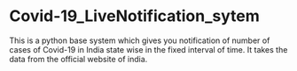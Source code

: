 # Covid-19_LiveNotification_sytem
 This is a python base system which gives you notification of number of cases of Covid-19 in India state wise in the fixed interval of time. It takes the data from the official website of india.